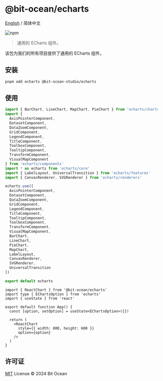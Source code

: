 # @bit-ocean/echarts

[English](./README.md) / 简体中文

![npm](https://img.shields.io/npm/v/@bit-ocean-studio/echarts?logo=typescript&label=echarts)

> 通用的 ECharts 组件。

该包为我们的所有项目提供了通用的 ECharts 组件。

## 安装

```bash
pnpm add echarts @bit-ocean-studio/echarts
```

## 使用

```ts
import { BarChart, LineChart, MapChart, PieChart } from 'echarts/charts'
import {
  AxisPointerComponent,
  DatasetComponent,
  DataZoomComponent,
  GridComponent,
  LegendComponent,
  TitleComponent,
  ToolboxComponent,
  TooltipComponent,
  TransformComponent,
  VisualMapComponent
} from 'echarts/components'
import * as echarts from 'echarts/core'
import { LabelLayout, UniversalTransition } from 'echarts/features'
import { CanvasRenderer, SVGRenderer } from 'echarts/renderers'

echarts.use([
  AxisPointerComponent,
  DatasetComponent,
  DataZoomComponent,
  GridComponent,
  LegendComponent,
  TitleComponent,
  TooltipComponent,
  ToolboxComponent,
  TransformComponent,
  VisualMapComponent,
  BarChart,
  LineChart,
  PieChart,
  MapChart,
  LabelLayout,
  CanvasRenderer,
  SVGRenderer,
  UniversalTransition
])

export default echarts
```

```tsx
import { ReactChart } from '@bit-ocean/echarts'
import type { EChartsOption } from 'echarts'
import { useState } from 'react'

export default function App() {
  const [option, setOption] = useState<EChartsOption>({})

  return (
    <ReactChart
      style={{ width: 800, height: 600 }}
      option={option}
    />
  )
}
```

## 许可证

[MIT](/LICENSE) License &copy; 2024 Bit Ocean
